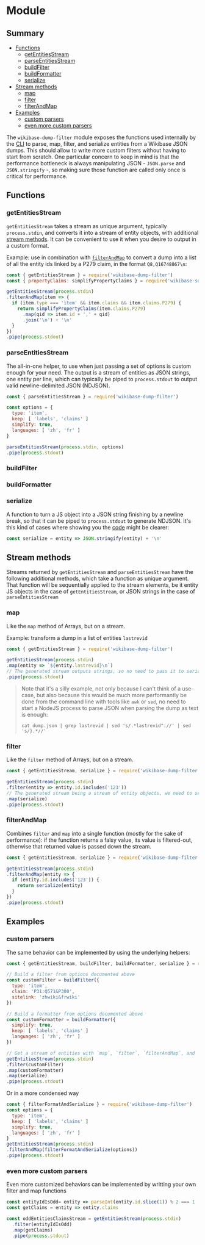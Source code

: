 # Module

## Summary

<!-- START doctoc generated TOC please keep comment here to allow auto update -->
<!-- DON'T EDIT THIS SECTION, INSTEAD RE-RUN doctoc TO UPDATE -->

- [Functions](#functions)
  - [getEntitiesStream](#getentitiesstream)
  - [parseEntitiesStream](#parseentitiesstream)
  - [buildFilter](#buildfilter)
  - [buildFormatter](#buildformatter)
  - [serialize](#serialize)
- [Stream methods](#stream-methods)
  - [map](#map)
  - [filter](#filter)
  - [filterAndMap](#filterandmap)
- [Examples](#examples)
  - [custom parsers](#custom-parsers)
  - [even more custom parsers](#even-more-custom-parsers)

<!-- END doctoc generated TOC please keep comment here to allow auto update -->

The `wikibase-dump-filter` module exposes the functions used internally by the [CLI](https://github.com/maxlath/wikibase-dump-filter/blob/main/docs/cli.md) to parse, map, filter, and serialize entities from a Wikibase JSON dumps. This should allow to write more custom filters without having to start from scratch. One particular concern to keep in mind is that the performance bottleneck is always manipulating JSON - `JSON.parse` and `JSON.stringify` -, so making sure those function are called only once is critical for performance.

## Functions
### getEntitiesStream
`getEntitiesStream` takes a stream as unique argument, typically `process.stdin`, and converts it into a stream of entity objects, with additional [stream methods](#stream-methods). It can be convenient to use it when you desire to output in a custom format.

Example: use in combination with [`filterAndMap`](#filterAndMap) to convert a dump into a list of all the entity ids linked by a P279 claim, in the format `Q8,Q16748867\n`:
```js
const { getEntitiesStream } = require('wikibase-dump-filter')
const { propertyClaims: simplifyPropertyClaims } = require('wikibase-sdk').simplify

getEntitiesStream(process.stdin)
.filterAndMap(item => {
  if (item.type === 'item' && item.claims && item.claims.P279) {
    return simplifyPropertyClaims(item.claims.P279)
      .map(qid => item.id + ',' + qid)
      .join('\n') + '\n'
  }
})
.pipe(process.stdout)
```

### parseEntitiesStream
The all-in-one helper, to use when just passing a set of options is custom enough for your need. The output is a stream of entities as JSON strings, one entity per line, which can typically be piped to `process.stdout` to output valid newline-delimited JSON (NDJSON).

```js
const { parseEntitiesStream } = require('wikibase-dump-filter')

const options = {
  type: 'item',
  keep: [ 'labels', 'claims' ]
  simplify: true,
  languages: [ 'zh', 'fr' ]
}

parseEntitiesStream(process.stdin, options)
.pipe(process.stdout)
```

### buildFilter
### buildFormatter
### serialize
A function to turn a JS object into a JSON string finishing by a newline break, so that it can be piped to `process.stdout` to generate NDJSON. It's this kind of cases where showing you the [code](https://github.com/maxlath/wikibase-dump-filter/blob/master/lib/serialize_entity.js) might be clearer:
```js
const serialize = entity => JSON.stringify(entity) + '\n'
```

## Stream methods
Streams returned by `getEntitiesStream` and `parseEntitiesStream` have the following additional methods, which take a function as unique argument. That function will be sequentially applied to the stream elements, be it entity JS objects in the case of `getEntitiesStream`, or JSON strings in the case of `parseEntitiesStream`

### map
Like the `map` method of Arrays, but on a stream.

Example: transform a dump in a list of entities `lastrevid`
```js
const { getEntitiesStream } = require('wikibase-dump-filter')

getEntitiesStream(process.stdin)
.map(entity => `${entity.lastrevid}\n`)
// The generated stream outputs strings, so no need to pass it to serialize
.pipe(process.stdout)
```
> Note that it's a silly example, not only because I can't think of a use-case, but also because this would be much more performantly be done from the command line with tools like `awk` or `sed`, no need to start a NodeJS process to parse JSON when parsing the dump as text is enough:
>
> `cat dump.json | grep lastrevid | sed 's/.*lastrevid"://' | sed 's/}.*//'`

### filter
Like the `filter` method of Arrays, but on a stream.

```js
const { getEntitiesStream, serialize } = require('wikibase-dump-filter')

getEntitiesStream(process.stdin)
.filter(entity => entity.id.includes('123'))
// The generated stream being a stream of entity objects, we need to serialize the results, that is, not convert it to newline-delimited JSON
.map(serialize)
.pipe(process.stdout)
```

### filterAndMap
Combines `filter` and `map` into a single function (mostly for the sake of performance): if the function returns a falsy value, its value is filtered-out, otherwise that returned value is passed down the stream.

```js
const { getEntitiesStream, serialize } = require('wikibase-dump-filter')

getEntitiesStream(process.stdin)
.filterAndMap(entity => {
  if (entity.id.includes('123')) {
    return serialize(entity)
  }
})
.pipe(process.stdout)
```

## Examples
### custom parsers
The same behavior can be implemented by using the underlying helpers:
```js
const { getEntitiesStream, buildFilter, buildFormatter, serialize } = require('wikibase-dump-filter')

// Build a filter from options documented above
const customFilter = buildFilter({
  type: 'item',
  claim: 'P31:Q571&P300',
  sitelink: 'zhwiki&frwiki'
})

// Build a formatter from options documented above
const customFormatter = buildFormatter({
  simplify: true,
  keep: [ 'labels', 'claims' ]
  languages: [ 'zh', 'fr' ]
})

// Get a stream of entities with `map`, `filter`, `filterAndMap`, and `tap` methods
getEntitiesStream(process.stdin)
.filter(customFilter)
.map(customFormatter)
.map(serialize)
.pipe(process.stdout)
```

Or in a more condensed way
```js
const { filterFormatAndSerialize } = require('wikibase-dump-filter')
const options = {
  type: 'item',
  keep: [ 'labels', 'claims' ]
  simplify: true,
  languages: [ 'zh', 'fr' ]
}
getEntitiesStream(process.stdin)
.filterAndMap(filterFormatAndSerialize(options))
.pipe(process.stdout)
```

### even more custom parsers

Even more customized behaviors can be implemented by writting your own filter and map functions
```js
const entityIdIsOdd= entity => parseInt(entity.id.slice(1)) % 2 === 1
const getClaims = entity => entity.claims

const oddEntitiesClaimsStream = getEntitiesStream(process.stdin)
  .filter(entityIdIsOdd)
  .map(getClaims)
  .pipe(process.stdout)
```
